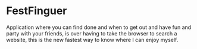 FestFinguer
===========

Application where you can find done and when to get out and have fun and party with your friends, is over having to take the browser to search a website, this is the new fastest way to know where I can enjoy myself.